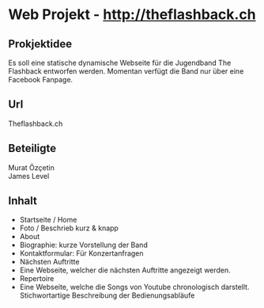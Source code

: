 # Web Projekt - http://theflashback.ch
## Prokjektidee  
Es soll eine statische dynamische Webseite für die Jugendband The Flashback entworfen werden. Momentan verfügt die Band nur über eine Facebook Fanpage.  

## Url
Theflashback.ch

## Beteiligte
Murat Özçetin  
James Level

## Inhalt
*	Startseite / Home  
 *	Foto / Beschrieb kurz & knapp
*	About
 *	Biographie: kurze Vorstellung der Band
 * 	Kontaktformular: Für Konzertanfragen
*	Nächsten Auftritte
* Eine Webseite, welcher die nächsten Auftritte angezeigt werden.
*	Repertoire
*	Eine Webseite, welche die Songs von Youtube chronologisch darstellt.
Stichwortartige Beschreibung der Bedienungsabläufe
